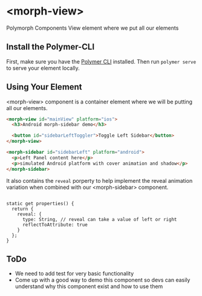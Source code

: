 # \<morph-view\>

Polymorph Components View element where we put all our elements

## Install the Polymer-CLI

First, make sure you have the [Polymer CLI](https://www.npmjs.com/package/polymer-cli) installed. Then run `polymer serve` to serve your element locally.

## Using Your Element

\<morph-view\> component is a container element where we will be putting all our elements. 

```html
<morph-view id="mainView" platform="ios"> 
  <h3>Android morph-sidebar demo</h3>

  <button id="sidebarLeftToggler">Toggle Left Sidebar</button>
</morph-view>

<morph-sidebar id="sidebarLeft" platform="android">
  <p>Left Panel content here</p>
  <p>simulated Android platform with cover animation and shadow</p>
</morph-sidebar>
```

It also contains the `reveal` porperty to help implement the reveal animation variation when combined with our \<morph-sidebar\> component.

```hmtl

static get properties() {
  return {
    reveal: {
      type: String, // reveal can take a value of left or right
      reflectToAttribute: true
    }
  };
}

```

## ToDo

- We need to add test for very basic functionality
- Come up with a good way to demo this component so devs can easily understand why this component exist and how to use them
